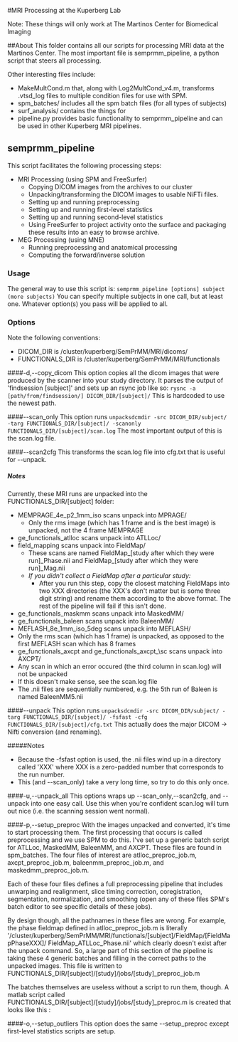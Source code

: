 #MRI Processing at the Kuperberg Lab

Note: These things will only work at The Martinos Center for Biomedical Imaging

##About
This folder contains all our scripts for processing MRI data at the Martinos Center. The
most important file is semprmm_pipeline, a python script that steers all processing.

Other interesting files include:

*	MakeMultCond.m that, along with Log2MultCond\_v4.m, transforms .vtsd\_log files to multiple
condition files for use with SPM.
*	spm\_batches/ includes all the spm batch files (for all types of subjects)
*	surf\_analysis/ contains the things for 
*	pipeline.py provides basic functionality to semprmm\_pipeline and can be used in other
Kuperberg MRI pipelines.

## semprmm\_pipeline
This script facilitates the following processing steps:

*	MRI Processing (using SPM and FreeSurfer)
	*	Copying DICOM images from the archives to our cluster
	*	Unpacking/transforming the DICOM images to usable NiFTi files.
	*	Setting up and running preprocessing
	*	Setting up and running first-level statistics 
	*	Setting up and running second-level statistics
	*	Using FreeSurfer to project activity onto the surface and packaging these results into an
easy to browse archive.
*	MEG Processing (using MNE)
	*	Running preprocessing and anatomical processing
	* 	Computing the forward/inverse solution
	
### Usage
The general way to use this script is:
`semprmm_pipeline [options] subject (more subjects)`
You can specify multiple subjects in one call, but at least one. Whatever option(s) you pass will be
applied to all.

### Options
Note the following conventions:

*	DICOM\_DIR is /cluster/kuperberg/SemPrMM/MRI/dicoms/
*	FUNCTIONALS\_DIR is /cluster/kuperberg/SemPrMM/MRI/functionals

####-d,--copy\_dicom
This option copies all the dicom images that were produced by the scanner into your study directory.
It parses the output of 'findsession [subject]' and sets up an rsync job like so: `rysnc -a
[path/from/findsession/] DICOM_DIR/[subject]/`
This is hardcoded to use the newest path.

####--scan\_only
This option runs `unpacksdcmdir -src DICOM_DIR/subject/ -targ FUNCTIONALS_DIR/[subject]/ -scanonly
FUNCTIONALS_DIR/[subject]/scan.log`
The most important output of this is the scan.log file.

####--scan2cfg
This transforms the scan.log file into cfg.txt that is useful for --unpack.

##### Notes
Currently, these MRI runs are unpacked into the FUNCTIONALS\_DIR/[subject] folder:
*	MEMPRAGE\_4e\_p2\_1mm\_iso scans unpack into MPRAGE/
	*	Only the rms image (which has 1 frame and is the best image) is unpacked, not the 4 frame
MEMPRAGE
*	ge\_functionals\_atlloc scans unpack into ATLLoc/
*	field\_mapping scans unpack into FieldMap/
	*	These scans are named FieldMap\_[study after which they were run]\_Phase.nii and
FieldMap\_[study after which they were run]\_Mag.nii
	*	_If you didn't collect a FieldMap after a particular study:_
		*	After you run this step, copy the closest matching FieldMaps into two XXX directories
(the XXX's don't matter but is some three digit string) and rename them according to the above
format. The rest of the pipeline will fail if this isn't done.
*	ge\_functionals\_maskmm scans unpack into MaskedMM/
*	ge\_functionals\_baleen scans unpack into BaleenMM/
*	MEFLASH\_8e\_1mm\_iso\_5deg scans unpack into MEFLASH/
*	Only the rms scan (which has 1 frame) is unpacked, as opposed to the first MEFLASH scan which
has 8 frames
*	ge\_functionals\_axcpt and ge\_functionals\_axcpt_\sc scans unpack into AXCPT/
*	Any scan in which an error occured (the third column in scan.log) will not be unpacked
*	If this doesn't make sense, see the scan.log file
*	The .nii files are sequentially numbered, e.g. the 5th run of Baleen is named BaleenMM5.nii

####--unpack
This option runs `unpacksdcmdir -src DICOM_DIR/subject/ -targ FUNCTIONALS_DIR/[subject]/ -fsfast -cfg FUNCTIONALS_DIR/[subject]/cfg.txt`
This actually does the major DICOM -> Nifti conversion (and renaming).

#####Notes

*	Because the -fsfast option is used, the .nii files wind up in a directory called 'XXX' where
XXX is a zero-padded number that corresponds to the run number.
*	This (and --scan_only) take a very long time, so try to do this only once.

####-u,--unpack\_all
This options wraps up --scan\_only,--scan2cfg, and --unpack into one easy call. Use this when you're
confident scan.log will turn out nice (i.e. the scanning session went normal).

####-p,--setup\_preproc
With the images unpacked and converted, it's time to start processing them. The first processing
that occurs is called preprocessing and we use SPM to do this. I've set up a generic batch script
for ATLLoc, MaskedMM, BaleenMM, and AXCPT. These files are found in spm\_batches. 
The four files of interest are atlloc\_preproc\_job.m, axcpt\_preproc\_job.m, baleenmm\_preproc\_job.m, and maskedmm\_preproc\_job.m.

Each of these four files defines a full preprocessing pipeline that includes unwarping and realignment,
slice timing correction, coregistration, segmentation, normalization, and smoothing (open any of
these files SPM's batch editor to see specific details of these jobs).

By design though, all the pathnames in these files are wrong. For example, the phase fieldmap
defined in atlloc\_preproc\_job.m is literally
'/cluster/kuperberg/SemPrMM/MRI/functionals/[subject]/FieldMap/[FieldMapPhaseXXX]/
FieldMap\_ATLLoc\_Phase.nii' which clearly doesn't exist after the unpack command. So, a large part of
this section of the pipeline is taking these 4 generic batches and filling in the correct paths to the unpacked images. This file is written to
FUNCTIONALS\_DIR/[subject]/[study]/jobs/[study]\_preproc\_job.m

The batches themselves are useless without a script to run them, though. A matlab script called
FUNCTIONALS\_DIR/[subject]/[study]/jobs/[study]\_preproc.m is created that looks like this :


####-o,--setup\_outliers
This option does the same --setup\_preproc except first-level statistics scripts are setup.
